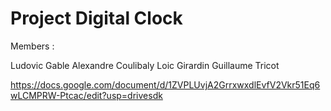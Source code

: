 # Project Digital Clock

Members :

Ludovic Gable
Alexandre Coulibaly 
Loic Girardin
Guillaume Tricot




https://docs.google.com/document/d/1ZVPLUvjA2GrrxwxdlEvfV2Vkr51Eq6wLCMPRW-Ptcac/edit?usp=drivesdk
